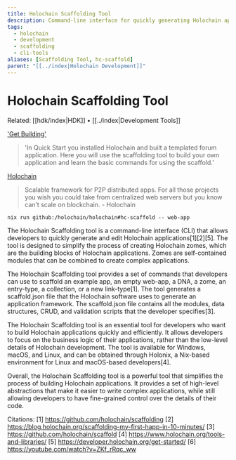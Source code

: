 ```yaml
---
title: Holochain Scaffolding Tool
description: Command-line interface for quickly generating Holochain applications and components
tags:
  - holochain
  - development
  - scaffolding
  - cli-tools
aliases: [Scaffolding Tool, hc-scaffold]
parent: "[[../index|Holochain Development]]"
---
```


# Holochain Scaffolding Tool

Related: [[hdk/index|HDK]] • [[../index|Development Tools]]

['Get Building']('https://developer.holochain.org/get-building/')
> 'In Quick Start you installed Holochain and built a templated forum application. Here you will use the scaffolding tool to build your own application and learn the basic commands for using the scaffold.'

[Holochain](https://github.com/holochain/)
> Scalable framework for P2P distributed apps. For all those projects you wish you could take from centralized web servers but you know can’t scale on blockchain. - Holochain

``` shell
nix run github:/holochain/holochain#hc-scaffold -- web-app
```

The Holochain Scaffolding tool is a command-line interface (CLI) that allows developers to quickly generate and edit Holochain applications[1][2][5]. The tool is designed to simplify the process of creating Holochain zomes, which are the building blocks of Holochain applications. Zomes are self-contained modules that can be combined to create complex applications.

The Holochain Scaffolding tool provides a set of commands that developers can use to scaffold an example app, an empty web-app, a DNA, a zome, an entry-type, a collection, or a new link-type[1]. The tool generates a scaffold.json file that the Holochain software uses to generate an application framework. The scaffold.json file contains all the modules, data structures, CRUD, and validation scripts that the developer specifies[3].

The Holochain Scaffolding tool is an essential tool for developers who want to build Holochain applications quickly and efficiently. It allows developers to focus on the business logic of their applications, rather than the low-level details of Holochain development. The tool is available for Windows, macOS, and Linux, and can be obtained through Holonix, a Nix-based environment for Linux and macOS-based developers[4].

Overall, the Holochain Scaffolding tool is a powerful tool that simplifies the process of building Holochain applications. It provides a set of high-level abstractions that make it easier to write complex applications, while still allowing developers to have fine-grained control over the details of their code.

Citations:
[1] https://github.com/holochain/scaffolding
[2] https://blog.holochain.org/scaffolding-my-first-happ-in-10-minutes/
[3] https://github.com/holochain/scaffold
[4] https://www.holochain.org/tools-and-libraries/
[5] https://developer.holochain.org/get-started/
[6] https://youtube.com/watch?v=ZKf_rRqc_ww
